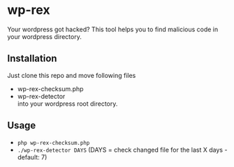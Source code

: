 # wp-rex
Your wordpress got hacked? This tool helps you to find malicious code in your wordpress directory.

## Installation
Just clone this repo and move following files
- wp-rex-checksum.php
- wp-rex-detector  
into your wordpress root directory.

## Usage
- `php wp-rex-checksum.php`
- `./wp-rex-detector DAYS` (DAYS = check changed file for the last X days - default: 7)
